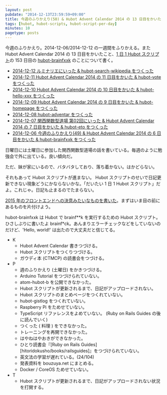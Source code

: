```yaml
---
layout: post
pubdate: "2014-12-13T23:59:59+09:00"
title: 今週のふりかえり(50) & Hubot Advent Calendar 2014 の 13 日目をかいた & hubot-brainfxxk をつくった
tags: [hubot, hubot-scripts, hubot-script-per-day]
minutes: 10
pagetype: posts
---
```

今週のふりかえり。2014-12-06/2014-12-12 の一週間をふりかえる。また Hubot Advent Calendar 2014 の 13 日目をかいたこと、[1 日 1 Hubot スクリプト][hubot-script-per-day]の 153 日目の [hubot-brainfxxk][gh:bouzuya/hubot-brainfxxk] のことについて書く。

- [2014-12-12 ルミナリエにいった & hubot-search-wikipedia をつくった][2014-12-12]
- [2014-12-11 Hubot Advent Calendar 2014 の 11 日目をかいた & hubot-vote をつくった][2014-12-11]
- [2014-12-10 Hubot Advent Calendar 2014 の 10 日目をかいた & hubot-hello-xxx をつくった][2014-12-10]
- [2014-12-09 Hubot Advent Calendar 2014 の 9 日目をかいた & hubot-homepage をつくった][2014-12-09]
- [2014-12-08 hubot-adventar をつくった][2014-12-08]
- [2014-12-07 関西関数型道場 第02回にいった & Hubot Advent Calendar 2014 の 7 日目をかいた & hubot-eto をつくった][2014-12-07]
- [2014-12-06 今週のふりかえり(49) & Hubot Advent Calendar 2014 の 6 日目をかいた & hubot-brainfxxk をつくった][2014-12-06]

日曜日には土曜日に参加した関西関数型道場の話を書いている。毎週のように勉強会で外に出ている。良い傾向だ。

ただ、妹が家にいるので、バタバタしており、落ち着かない。はかどらない。

それもあって Hubot スクリプトが進まない。 Hubot スクリプトのせいで日記更新できない現象どうにかならないかな。「だいたい 1 日 1 Hubot スクリプト」だよ。これじゃ。日記も止まるのでたまらない。

[2015 年のフロントエンドへの決意みたいなものを書いた][2014-12-09]。まずはいま目の前にあるものを片付けよう。

hubot-brainfxxk は Hubot で brainf\*\*k を実行するための Hubot スクリプト。ひさしぶりに書いたよ brainf\*ck。あんまりエラーチェックなどをしていないのだけど、'Hello, world!' は出たので大丈夫だと信じてる。

- K
  - Hubot Advent Calendar 書きつづける。
  - Hubot スクリプトをつくりつづける。
  - ガウディ本 (CTMCP) の読書会をつづける。
- P
  - 週のふりかえり (土曜日) をかきつづける。
  - Arduino Tutorial をつづけられていない。
  - atom-hubot-b を公開できなかった。
  - Hubot スクリプトが更新されるまで、日記がアップロードされない。
  - Hubot スクリプトのまとめページをつくれていない。
  - hubot-gistlog をつくれていない。
  - Raspberry Pi をためせていない。
  - TypeScript リファレンスをよめていない。 (Ruby on Rails Guides の後に読んでいく)
  - つくった ( 料理 ) をできなかった。
  - トレーニングを再開できなかった。
  - はやねはやおきができなかった。
  - ひとり読書会『[Ruby on Rails Guides][hitoridokusho/books/railsguides]』をつづけられていない。
  - 英文法の学習が遅れている。(24/104)
  - 発表資料を bouzuya.net にまとめる。
  - Docker / CoreOS ためせていない。
- T
  - Hubot スクリプトが更新されるまで、日記がアップロードされない状況を打開する。


[2014-12-12]: http://blog.bouzuya.net/2014/12/12/
[2014-12-11]: http://blog.bouzuya.net/2014/12/11/
[2014-12-10]: http://blog.bouzuya.net/2014/12/10/
[2014-12-09]: http://blog.bouzuya.net/2014/12/09/
[2014-12-08]: http://blog.bouzuya.net/2014/12/08/
[2014-12-07]: http://blog.bouzuya.net/2014/12/07/
[2014-12-06]: http://blog.bouzuya.net/2014/12/06/
[hubot-script-per-day]: http://blog.bouzuya.net/posts?tags=hubot-script-per-day
[gh:bouzuya/hubot-brainfxxk]: https://github.com/bouzuya/hubot-brainfxxk
